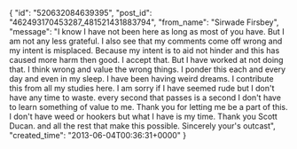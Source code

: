  {
   "id": "520632084639395",
   "post_id": "462493170453287_481521431883794",
   "from_name": "Sirwade Firsbey",
   "message": "I know I have not been here as long as most of you have. But I am not any less grateful. I also see that my comments come off wrong and my intent is misplaced. Because my intent is to aid not hinder and this has caused more harm then good. I accept that. But I have worked at not doing that. I think wrong and value the wrong things. I ponder this each and every day and even in my sleep. I have been having weird dreams. I contribute this from all my studies here. I am sorry if I have seemed rude but I don't have any time to waste. every second that passes is a second I don't have to learn something of value to me. Thank you for letting me be a part of this. I don't have weed or hookers but what I have is my time. Thank you Scott Ducan. and all the rest that make this possible.  Sincerely your's  outcast",
   "created_time": "2013-06-04T00:36:31+0000"
 }
